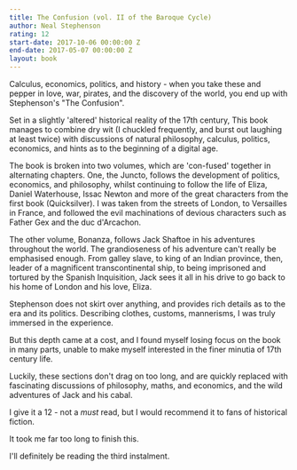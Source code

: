 ```yaml
---
title: The Confusion (vol. II of the Baroque Cycle)
author: Neal Stephenson
rating: 12
start-date: 2017-10-06 00:00:00 Z
end-date: 2017-05-07 00:00:00 Z
layout: book
---
```


Calculus, economics, politics, and history - when you take these and pepper in love, war, pirates, and the discovery of the world, you end up with Stephenson's "The Confusion".

Set in a slightly 'altered' historical reality of the 17th century, This book manages to combine dry wit (I chuckled frequently, and burst out laughing at least twice) with discussions of natural philosophy, calculus, politics, economics, and hints as to the beginning of a digital age.

The book is broken into two volumes, which are 'con-fused' together in alternating chapters. One, the Juncto, follows the development of politics, economics, and philosophy, whilst continuing to follow the life of Eliza, Daniel Waterhouse, Issac Newton and more of the great characters from the first book (Quicksilver). I was taken from the streets of London, to Versailles in France, and followed the evil machinations of devious characters such as Father Gex and the duc d'Arcachon.

The other volume, Bonanza, follows Jack Shaftoe in his adventures throughout the world. The grandioseness of his adventure can't really be emphasised enough. From galley slave, to king of an Indian province, then, leader of a magnificent transcontinental ship, to being imprisoned and tortured by the Spanish Inquisition, Jack sees it all in his drive to go back to his home of London and his love, Eliza.

Stephenson does not skirt over anything, and provides rich details as to the era and its politics. Describing clothes, customs, mannerisms, I was truly immersed in the experience.

But this depth came at a cost, and I found myself losing focus on the book in many parts, unable to make myself interested in the finer minutia of 17th century life.

Luckily, these sections don't drag on too long, and are quickly replaced with fascinating discussions of philosophy, maths, and economics, and the wild adventures of Jack and his cabal.

I give it a 12 - not a *must* read, but I would recommend it to fans of historical fiction.

It took me far too long to finish this.

I'll definitely be reading the third instalment.

